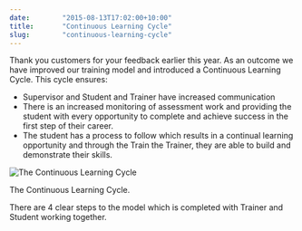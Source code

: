 ```yaml
---
date:        "2015-08-13T17:02:00+10:00"
title:       "Continuous Learning Cycle"
slug:        "continuous-learning-cycle"
---
```


Thank you customers for your feedback earlier this year. As an outcome we have improved our training model and introduced a Continuous Learning Cycle.
This cycle ensures:

- Supervisor and Student and Trainer have increased communication
- There is an increased monitoring of assessment work and providing the student with every opportunity to complete and achieve success in the first step of their career.
- The student has a process to follow which results in a continual learning opportunity and through the Train the Trainer, they are able to build and demonstrate their skills.

<div class="imgcap">
    <div style="width:100%;">
        <img src="/news/images/CLC.png" alt="The Continuous Learning Cycle">
    </div>
    <div class="caption">
        <p>The Continuous Learning Cycle.</p>
    </div>
</div>

There are 4 clear steps to the model which is completed with Trainer and Student working together.